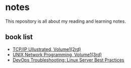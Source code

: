 # notes
This repository is all about my reading and learning notes.
## book list

* [TCP/IP Ullustrated, Volume1(2rd)](tcp_v1/README.md)
* [UNIX Network Programming, Volume1(3rd)](unp/README.md)
* [DevOps Troubleshooting: Linux Server Best Practices](devops_troubleshooting/devops_troubleshooting.md)
